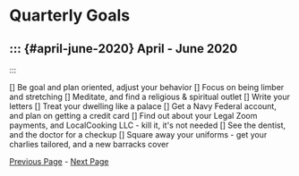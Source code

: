 ---
---

Quarterly Goals
===============

::: {#april-june-2020}
April - June 2020
-------------------
:::

[] Be goal and plan oriented, adjust your behavior
[] Focus on being limber and stretching
[] Meditate, and find a religious & spiritual outlet
[] Write your letters
[] Treat your dwelling like a palace
[] Get a Navy Federal account, and plan on getting a credit card
[] Find out about your Legal Zoom payments, and LocalCooking LLC - kill
   it, it's not needed
[] See the dentist, and the doctor for a checkup
[] Square away your uniforms - get your charlies tailored, and a new
   barracks cover



[Previous Page](./monthlygoals.md) - [Next Page](./yearlygoals.md)
